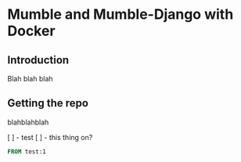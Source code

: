 # Mumble and Mumble-Django with Docker

## Introduction

Blah blah blah

## Getting the repo

blahblahblah

[ ] - test
[ ] - this thing on?


```Dockerfile
FROM test:1
```
